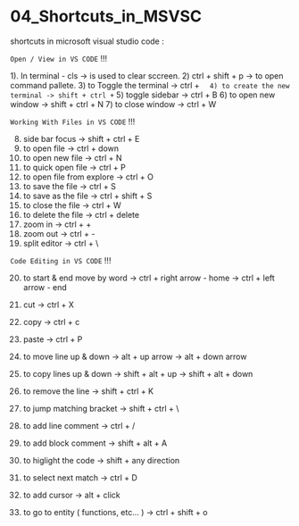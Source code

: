 # 04_Shortcuts_in_MSVSC
shortcuts in microsoft visual studio code :

`Open / View in VS CODE`  !!!

1). In terminal - cls      -> is used to clear sccreen.
2) ctrl + shift + p       -> to open command pallete.
3) to Toggle the terminal -> ctrl + `  
4) to create the new terminal -> shift + ctrl + `
5) toggle sidebar         -> ctrl + B
6) to open new window     -> shift + ctrl + N
7) to close window        -> ctrl + W

`Working With Files in VS CODE` !!!

8) side bar focus         -> shift + ctrl + E
9) to open file    -> ctrl + down
10) to open new file  -> ctrl + N
11) to quick open file  -> ctrl + P
12) to open file from explore -> ctrl + O 
13) to save the file      -> ctrl + S
14) to save as the file   -> ctrl + shift + S
15) to close the file    -> ctrl + W
16) to delete the file  ->  ctrl + delete
17) zoom in           ->  ctrl + +
18) zoom out          ->  ctrl + -
19) split editor      -> ctrl + \

`Code Editing in VS CODE` !!!

20) to start & end move by word
      -> ctrl + right arrow - home
         -> ctrl + left arrow  - end

21) cut           -> ctrl + X  
22) copy          -> ctrl + c
23) paste         -> ctrl + P

24) to move line up & down 
        ->  alt + up arrow 
          -> alt + down arrow 
          
25) to copy lines up & down 
         -> shift + alt + up
            -> shift + alt + down
      
26) to remove the line    -> shift + ctrl + K
27) to jump matching bracket -> shift + ctrl + \
28) to add line comment  -> ctrl + /
29) to add block comment  -> shift + alt + A
30) to higlight the code  -> shift +  any direction 
31) to select next match  -> ctrl + D
32) to add cursor  -> alt + click
33) to go to entity ( functions, etc... )    -> ctrl + shift + o








